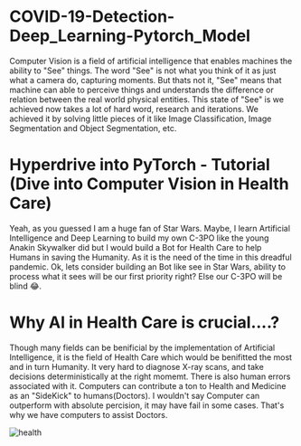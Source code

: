 # COVID-19-Detection-Deep_Learning-Pytorch_Model

Computer Vision is a field of artificial intelligence that enables machines the ability to "See" things. The word "See" is not what you think of it as just what a camera do, capturing moments. But thats not it, "See" means that machine can able to perceive things and understands the difference or relation between the real world physical entities. This state of "See" is we achieved now takes a lot of hard word, research and iterations. We achieved it by solving little pieces of it like Image Classification, Image Segmentation and Object Segmentation, etc.

# Hyperdrive into PyTorch - Tutorial (Dive into Computer Vision in Health Care)

Yeah, as you guessed I am a huge fan of Star Wars. Maybe, I learn Artificial Intelligence and Deep Learning to build my own C-3PO like the young Anakin Skywalker did but I would build a Bot for Health Care to help Humans in saving the Humanity. As it is the need of the time in this dreadful pandemic. Ok, lets consider building an Bot like see in Star Wars, ability to process what it sees will be our first priority right? Else our C-3PO will be blind 😂.

# Why AI in Health Care is crucial....?

Though many fields can be benificial by the implementation of Artificial Intelligence, it is the field of Health Care which would be benifitted the most and in turn Humanity. It very hard to diagnose X-ray scans, and take decisions deterministically at the right momemt. There is also human errors associated with it. Computers can contribute a ton to Health and Medicine as an "SideKick" to humans(Doctors). I wouldn't say Computer can outperform with absolute percision, it may have fail in some cases. That's why we have computers to assist Doctors.

![health](https://github.com/mohamedezzeldeenhassanmohamed/COVID-19-Detection-Deep_Learning-Pytorch_Model/assets/94178842/5c81255f-2c33-466c-b0ee-061cb3fd1e7a)
